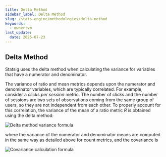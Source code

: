 ```yaml
---
title: Delta Method
sidebar_label: Delta Method
slug: /stats-engine/methodologies/delta-method
keywords:
  - owner:vm
last_update:
  date: 2025-07-23
---
```


## Delta Method

Statsig uses the delta method when calculating the variance for variables that have a numerator and denominator.

The variance of ratio and mean metrics depends upon the numerator and denominator variables, which are typically correlated. For example, consider a _clicks per session_ metric. The number of clicks and the number of sessions are two sets of observations coming from the same group of users, so they are not independent from each other. To properly account for this correlation, the variance of the mean of a ratio metric _R_ is obtained using the delta method:

![Delta method variance formula](https://user-images.githubusercontent.com/90343952/167956015-cc3f9fca-2c4d-410c-bff1-3f13dd16d105.png)

where the variance of the numerator and denominator means are computed in the same way as detailed above for count metrics, and the covariance is

![Covariance calculation formula](https://user-images.githubusercontent.com/90343952/167956127-c17017ef-07b2-4f76-88c4-00539eec50a7.png)
